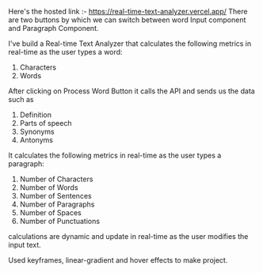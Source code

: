 Here's the hosted link :- https://real-time-text-analyzer.vercel.app/
There are two buttons by which we can switch between word Input component and Paragraph Component.

I've build a Real-time Text Analyzer that calculates the following metrics in real-time as the user types a word: 
1. Characters
2. Words 

After clicking on Process Word Button it calls the API and sends us the data such as
1. Definition
2. Parts of speech
3. Synonyms
4. Antonyms

It calculates the following metrics in real-time as the user types a paragraph: 
1. Number of Characters 
2. Number of Words 
3. Number of Sentences 
4. Number of Paragraphs 
5. Number of Spaces 
6. Number of Punctuations 

calculations are dynamic and update in real-time as the user modifies the input text. 

Used keyframes, linear-gradient and hover effects to make project. 
